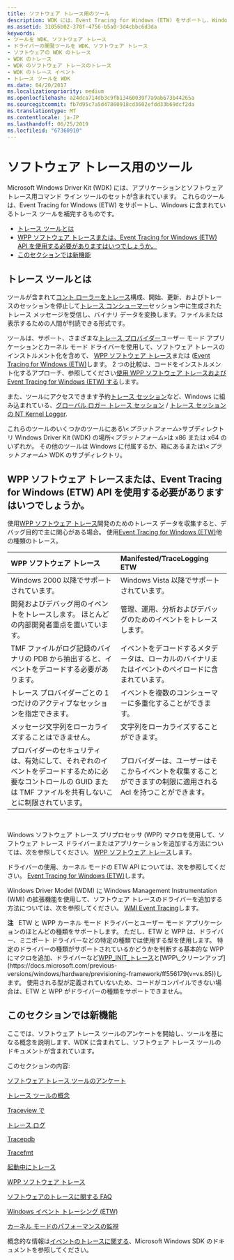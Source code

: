 ```yaml
---
title: ソフトウェア トレース用のツール
description: WDK には、Event Tracing for Windows (ETW) をサポートし、Windows に含まれているトレース ツールを補完するように設計されたツールが含まれています。
ms.assetid: 31056b02-378f-4756-b5a0-3d4cbbc6d3da
keywords:
- ツールを WDK、ソフトウェア トレース
- ドライバーの開発ツールを WDK、ソフトウェア トレース
- ソフトウェアの WDK のトレース
- WDK のトレース
- WDK のソフトウェア トレースのトレース
- WDK のトレース イベント
- トレース ツールを WDK
ms.date: 04/20/2017
ms.localizationpriority: medium
ms.openlocfilehash: a24dca714db3c9fb13460039f7a9ab673b44265a
ms.sourcegitcommit: fb7d95c7a5d47860918cd3602efdd33b69dcf2da
ms.translationtype: MT
ms.contentlocale: ja-JP
ms.lasthandoff: 06/25/2019
ms.locfileid: "67360910"
---
```

# <a name="tools-for-software-tracing"></a>ソフトウェア トレース用のツール


Microsoft Windows Driver Kit (WDK) には、アプリケーションとソフトウェア トレース用コマンド ライン ツールのセットが含まれています。 これらのツールは、Event Tracing for Windows (ETW) をサポートし、Windows に含まれているトレース ツールを補完するものです。

- [トレース ツールとは](#what-are-the-tracing-tools)
- [WPP ソフトウェア トレースまたは、Event Tracing for Windows (ETW) API を使用する必要がありますはいつでしょうか。](#when-should-i-use-wpp-software-tracing-or-the-event-tracing-for-windows-etw-api)
- [このセクションでは新機能](#whats-in-this-section)

## <a name="what-are-the-tracing-tools"></a>トレース ツールとは

ツールが含まれて[コント ローラーをトレース](trace-controller.md)構成、開始、更新、およびトレースのセッションを停止して[トレース コンシューマー](trace-consumer.md)セッション中に生成されたトレース メッセージを受信し、バイナリ データを変換します。ファイルまたは表示するための人間が判読できる形式です。

ツールは、サポート、さまざまな[トレース プロバイダー](trace-provider.md)ユーザー モード アプリケーションとカーネル モード ドライバーを使用して、ソフトウェア トレースのインストルメント化を含めて、 [WPP ソフトウェア トレース](wpp-software-tracing.md)または ([Event Tracing for Windows (ETW)](event-tracing-for-windows--etw-.md)します。 2 つの比較は、コードをインストルメント化するアプローチ、参照してください[使用 WPP ソフトウェア トレースおよび Event Tracing for Windows (ETW) する](#when-should-i-use-wpp-software-tracing-or-the-event-tracing-for-windows-etw-api)します。

また、ツールにアクセスできます予約[トレース セッション](trace-session.md)など、Windows に組み込まれている、[グローバル ロガー トレース セッション](global-logger-trace-session.md) / [トレース セッションの NT Kernel Logger](nt-kernel-logger-trace-session.md).

これらのツールのいくつかのツールにある\\&lt;*プラットフォーム*&gt;サブディレクトリ Windows Driver Kit (WDK) の場所&lt;*プラットフォーム*&gt;は x86 または x64 のいずれか。 その他のツールは Windows に付属するか、箱にあるまたは\\&lt;*プラットフォーム*&gt; WDK のサブディレクトリ。

## <a name="when-should-i-use-wpp-software-tracing-or-the-event-tracing-for-windows-etw-api"></a>WPP ソフトウェア トレースまたは、Event Tracing for Windows (ETW) API を使用する必要がありますはいつでしょうか。

使用[WPP ソフトウェア トレース](wpp-software-tracing.md)開発のためのトレース データを収集すると、デバッグ目的で主に関心がある場合。 使用[Event Tracing for Windows (ETW)](event-tracing-for-windows--etw-.md)他の種類のトレース。

<table>
<colgroup>
<col width="50%" />
<col width="50%" />
</colgroup>
<thead>
<tr class="header">
<th align="left">WPP ソフトウェア トレース</th>
<th align="left">Manifested/TraceLogging ETW</th>
</tr>
</thead>
<tbody>
<tr class="odd">
<td align="left">Windows 2000 以降でサポートされています。</td>
<td align="left">Windows Vista 以降でサポートされています。</td>
</tr>
<tr class="even">
<td align="left">開発およびデバッグ用のイベントをトレースします。 ほとんどの内部開発者重点を置いています。</td>
<td align="left">管理、運用、分析およびデバッグのためのイベントをトレースします。</td>
</tr>
<tr class="even">
<td align="left">TMF ファイルがログ記録のバイナリの PDB から抽出すると、イベントをデコードする必要があります。</td>
<td align="left">イベントをデコードするメタデータは、ローカルのバイナリまたはイベントのペイロードに含まれています。</td>
</tr>
<tr class="odd">
<td align="left">トレース プロバイダーごとの 1 つだけのアクティブなセッションを指定できます。</td>
<td align="left">イベントを複数のコンシューマーに多重化することができます。</td>
</tr>
<tr class="even">
<td align="left">メッセージ文字列をローカライズすることはできません。</td>
<td align="left">文字列をローカライズすることができます。</td>
</tr>
<tr class="odd">
<td align="left">プロバイダーのセキュリティは、有効にして、それぞれのイベントをデコードするために必要なコントロールの GUID または TMF ファイルを共有しないことに制限されています。</td>
<td align="left">プロバイダーは、ユーザーはそこからイベントを収集することができますの制限に適用される Acl を持つことができます。</td>
</tr>
</tbody>
</table> 

Windows ソフトウェア トレース プリプロセッサ (WPP) マクロを使用して、ソフトウェア トレース ドライバーまたはアプリケーションを追加する方法については、次を参照してください。 [WPP ソフトウェア トレース](wpp-software-tracing.md)します。

ドライバーの使用、カーネル モードの ETW API については、次を参照してください。 [Event Tracing for Windows (ETW)](event-tracing-for-windows--etw-.md)します。

Windows Driver Model (WDM) に Windows Management Instrumentation (WMI) の拡張機能を使用して、ソフトウェア トレースのドライバーを追加する方法については、次を参照してください。 [WMI Event Tracing](https://docs.microsoft.com/windows-hardware/drivers/kernel/wmi-event-tracing)します。

**注**   ETW と WPP カーネル モード ドライバーとユーザー モード アプリケーションのほとんどの種類をサポートします。 ただし、ETW と WPP は、ドライバー、ミニポート ドライバーなどの特定の種類では使用する型を使用します。 特定のドライバーの種類がサポートされているかどうかを判断する基本的な WPP にマクロを追加、ドライバーなど[WPP\_INIT\_トレース](https://docs.microsoft.com/previous-versions/windows/hardware/previsioning-framework/ff556191(v=vs.85))と[WPP\_クリーンアップ](https://docs.microsoft.com/previous-versions/windows/hardware/previsioning-framework/ff556179(v=vs.85))します。 使用される型が定義されていないため、コードがコンパイルできない場合は、ETW と WPP がドライバーの種類をサポートできません。 

## <a name="whats-in-this-section"></a>このセクションでは新機能

ここでは、ソフトウェア トレース ツールのアンケートを開始し、ツールを基になる概念を説明します、WDK に含まれてし、ソフトウェア トレース ツールのドキュメントが含まれています。

このセクションの内容:

[ソフトウェア トレース ツールのアンケート](survey-of-software-tracing-tools.md)

[トレース ツールの概念](tracing-tool-concepts.md)

[Traceview で](traceview.md)

[トレース ログ](tracelog.md)

[Tracepdb](tracepdb.md)

[Tracefmt](tracefmt.md)

[起動中にトレース](tracing-during-boot.md)

[WPP ソフトウェア トレース](wpp-software-tracing.md)

[ソフトウェアのトレースに関する FAQ](software-tracing-faq.md)

[Windows イベント トレーシング (ETW)](event-tracing-for-windows--etw-.md)

[カーネル モードのパフォーマンスの監視](kernel-mode-performance-monitoring.md)

概念的な情報は[イベントのトレースに関する](https://docs.microsoft.com/windows/desktop/ETW/about-event-tracing)、Microsoft Windows SDK のドキュメントを参照してください。 
